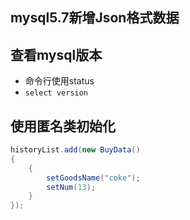 ## mysql5.7新增Json格式数据

## 查看mysql版本
- 命令行使用status
- ``` select version ```

## 使用匿名类初始化
```java
historyList.add(new BuyData()
{
	{
		setGoodsName("coke");
		setNum(13);
	}
});
```